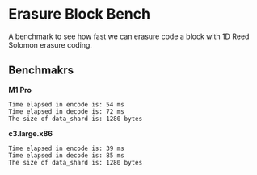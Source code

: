 # Erasure Block Bench

A benchmark to see how fast we can erasure code a block with 1D Reed Solomon erasure coding.

## Benchmakrs

**M1 Pro**
```
Time elapsed in encode is: 54 ms
Time elapsed in decode is: 72 ms
The size of data_shard is: 1280 bytes
```

**c3.large.x86**
```
Time elapsed in encode is: 39 ms
Time elapsed in decode is: 85 ms
The size of data_shard is: 1280 bytes
```